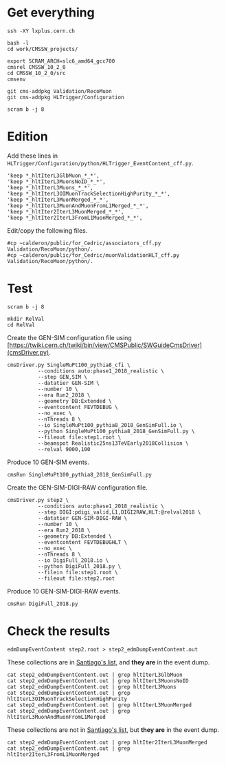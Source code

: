# Get everything

    ssh -XY lxplus.cern.ch

    bash -l
    cd work/CMSSW_projects/

    export SCRAM_ARCH=slc6_amd64_gcc700
    cmsrel CMSSW_10_2_0
    cd CMSSW_10_2_0/src
    cmsenv

    git cms-addpkg Validation/RecoMuon
    git cms-addpkg HLTrigger/Configuration

    scram b -j 8


# Edition

Add these lines in `HLTrigger/Configuration/python/HLTrigger_EventContent_cff.py`.

    'keep *_hltIterL3GlbMuon_*_*',
    'keep *_hltIterL3MuonsNoID_*_*',
    'keep *_hltIterL3Muons_*_*',
    'keep *_hltIterL3OIMuonTrackSelectionHighPurity_*_*',
    'keep *_hltIterL3MuonMerged_*_*',
    'keep *_hltIterL3MuonAndMuonFromL1Merged_*_*',
    'keep *_hltIter2IterL3MuonMerged_*_*',
    'keep *_hltIter2IterL3FromL1MuonMerged_*_*',

Edit/copy the following files.

    #cp ~calderon/public/for_Cedric/associators_cff.py       Validation/RecoMuon/python/.
    #cp ~calderon/public/for_Cedric/muonValidationHLT_cff.py Validation/RecoMuon/python/.


# Test

    scram b -j 8

    mkdir RelVal
    cd RelVal

Create the GEN-SIM configuration file using [https://twiki.cern.ch/twiki/bin/view/CMSPublic/SWGuideCmsDriver](cmsDriver.py).

    cmsDriver.py SingleMuPt100_pythia8_cfi \
              --conditions auto:phase1_2018_realistic \
              --step GEN,SIM \
              --datatier GEN-SIM \
              --number 10 \
              --era Run2_2018 \
              --geometry DB:Extended \
              --eventcontent FEVTDEBUG \
              --no_exec \
              --nThreads 8 \
              --io SingleMuPt100_pythia8_2018_GenSimFull.io \
              --python SingleMuPt100_pythia8_2018_GenSimFull.py \
              --fileout file:step1.root \
              --beamspot Realistic25ns13TeVEarly2018Collision \
              --relval 9000,100

Produce 10 GEN-SIM events.

    cmsRun SingleMuPt100_pythia8_2018_GenSimFull.py

Create the GEN-SIM-DIGI-RAW configuration file.

    cmsDriver.py step2 \
              --conditions auto:phase1_2018_realistic \
              --step DIGI:pdigi_valid,L1,DIGI2RAW,HLT:@relval2018 \
              --datatier GEN-SIM-DIGI-RAW \
              --number 10 \
              --era Run2_2018 \
              --geometry DB:Extended \
              --eventcontent FEVTDEBUGHLT \
              --no_exec \
              --nThreads 8 \
              --io DigiFull_2018.io \
              --python DigiFull_2018.py \
              --filein file:step1.root \
              --fileout file:step2.root

Produce 10 GEN-SIM-DIGI-RAW events.

    cmsRun DigiFull_2018.py


# Check the results

    edmDumpEventContent step2.root > step2_edmDumpEventContent.out

These collections are in [Santiago's list](https://its.cern.ch/jira/browse/CMSMUONS-169), and **they are** in the event dump.

    cat step2_edmDumpEventContent.out | grep hltIterL3GlbMuon
    cat step2_edmDumpEventContent.out | grep hltIterL3MuonsNoID
    cat step2_edmDumpEventContent.out | grep hltIterL3Muons
    cat step2_edmDumpEventContent.out | grep hltIterL3OIMuonTrackSelectionHighPurity
    cat step2_edmDumpEventContent.out | grep hltIterL3MuonMerged
    cat step2_edmDumpEventContent.out | grep hltIterL3MuonAndMuonFromL1Merged

These collections are not in [Santiago's list](https://its.cern.ch/jira/browse/CMSMUONS-169), but **they are** in the event dump.

    cat step2_edmDumpEventContent.out | grep hltIter2IterL3MuonMerged
    cat step2_edmDumpEventContent.out | grep hltIter2IterL3FromL1MuonMerged


